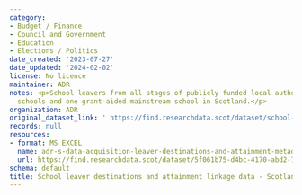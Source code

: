 ```yaml
---
category:
- Budget / Finance
- Council and Government
- Education
- Elections / Politics
date_created: '2023-07-27'
date_updated: '2024-02-02'
license: No licence
maintainer: ADR
notes: <p>School leavers from all stages of publicly funded local authority secondary
  schools and one grant-aided mainstream school in Scotland.</p>
organization: ADR
original_dataset_link: ' https://find.researchdata.scot/dataset/school-leaver-destinations-and-attainment-linkage-data'
records: null
resources:
- format: MS EXCEL
  name: adr-s-data-acquisition-leaver-destinations-and-attainment-metadata
  url: https://find.researchdata.scot/dataset/5f061b75-d4bc-4170-abd2-77b40171e1a6/resource/85521f03-ad13-4d57-b89a-4171bf0392e6/download/adr-s-data-acquisition-leaver-destinations-and-attainment-metadata.xlsx
schema: default
title: School leaver destinations and attainment linkage data - Scotland
---
```

